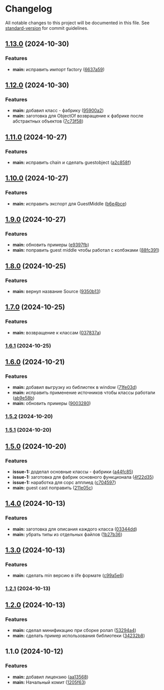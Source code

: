 # Changelog

All notable changes to this project will be documented in this file. See [standard-version](https://github.com/conventional-changelog/standard-version) for commit guidelines.

## [1.13.0](https://github.com/kosukhin/patron/compare/v1.12.0...v1.13.0) (2024-10-30)


### Features

* **main:** исправить импорт factory ([6637a59](https://github.com/kosukhin/patron/commit/6637a59fe54e2a15c96ee1f77fdee394528f1efb))

## [1.12.0](https://github.com/kosukhin/patron/compare/v1.11.0...v1.12.0) (2024-10-30)


### Features

* **main:** добавил класс - фабрику ([95900a2](https://github.com/kosukhin/patron/commit/95900a2a2da2a107c684e6cf27f04f22046c8d75))
* **main:** заготовка для ObjectOf возвращение к фабрике после абстрактных объектов ([7c73f58](https://github.com/kosukhin/patron/commit/7c73f588ebb3485cb3548d5d9d302a8aac0bf253))

## [1.11.0](https://github.com/kosukhin/patron/compare/v1.10.0...v1.11.0) (2024-10-27)


### Features

* **main:** исправить chain и сделать guestobject ([a2c858f](https://github.com/kosukhin/patron/commit/a2c858f58f04109ca54215423aa8162ea1078dbd))

## [1.10.0](https://github.com/kosukhin/patron/compare/v1.9.0...v1.10.0) (2024-10-27)


### Features

* **main:** исправить экспорт для GuestMiddle ([b6e4bce](https://github.com/kosukhin/patron/commit/b6e4bce91950cdb68b5e2648bb99c075513b793e))

## [1.9.0](https://github.com/kosukhin/patron/compare/v1.8.0...v1.9.0) (2024-10-27)


### Features

* **main:** обновить примеры ([e9397fb](https://github.com/kosukhin/patron/commit/e9397fb05fea53287ebaa099a7be7b9acb494575))
* **main:** поправить guest middle чтобы работал с колбэками ([88fc391](https://github.com/kosukhin/patron/commit/88fc391f32ef2246dd13ff6f4acd00a64e81de0b))

## [1.8.0](https://github.com/kosukhin/patron/compare/v1.7.0...v1.8.0) (2024-10-25)


### Features

* **main:** вернул название Source ([9350b13](https://github.com/kosukhin/patron/commit/9350b13eb9d2ad2f26bb5697a8ff42332ef16607))

## [1.7.0](https://github.com/kosukhin/patron/compare/v1.6.1...v1.7.0) (2024-10-25)


### Features

* **main:** возвращение к классам ([037837a](https://github.com/kosukhin/patron/commit/037837a0d08208edb99a2a02c4a32bd1ea36e650))

### [1.6.1](https://github.com/kosukhin/patron/compare/v1.6.0...v1.6.1) (2024-10-25)

## [1.6.0](https://github.com/kosukhin/patron/compare/v1.5.2...v1.6.0) (2024-10-21)


### Features

* **main:** добавил выгрузку из библиотек в window ([71fe03d](https://github.com/kosukhin/patron/commit/71fe03d74725f676a245161b5305577182ecb2a0))
* **main:** исправить применение источников чтобы классы работали ([ab9e58b](https://github.com/kosukhin/patron/commit/ab9e58b71615dd9c4374ad4d2feb04baeb0d1dec))
* **main:** обновить примеры ([9003280](https://github.com/kosukhin/patron/commit/900328076b634b54b1457d8f6d80b27dcaec76aa))

### [1.5.2](https://github.com/kosukhin/patron/compare/v1.5.1...v1.5.2) (2024-10-20)

### [1.5.1](https://github.com/kosukhin/patron/compare/v1.5.0...v1.5.1) (2024-10-20)

## [1.5.0](https://github.com/kosukhin/patron/compare/v1.4.0...v1.5.0) (2024-10-20)


### Features

* **issue-1:** доделал основные классы - фабрики ([a44fc85](https://github.com/kosukhin/patron/commit/a44fc853f7a1bd7ad8abf9428709eaec3d979b3f))
* **issue-1:** заготовка для фабрик основного функционала ([4f22d35](https://github.com/kosukhin/patron/commit/4f22d357188add1baf374c207b321f4c47e99997))
* **issue-1:** наработка для сорс апплиед ([c704597](https://github.com/kosukhin/patron/commit/c7045970265d843c77b6f657b60d629a1f0d3298))
* **main:** guest cast поправить ([211e05c](https://github.com/kosukhin/patron/commit/211e05c576b7c86b5d39537a8da5f5f83d071b46))

## [1.4.0](https://github.com/kosukhin/patron/compare/v1.3.0...v1.4.0) (2024-10-13)


### Features

* **main:** заготовка для описания каждого класса ([03344dd](https://github.com/kosukhin/patron/commit/03344dd86952422e055c581a5b38944d89240db1))
* **main:** убрать типы из отдельных файлов ([1b27b36](https://github.com/kosukhin/patron/commit/1b27b36870a3fb07ce5eb875f88a88d6efa86e65))

## [1.3.0](https://github.com/kosukhin/patron/compare/v1.2.1...v1.3.0) (2024-10-13)


### Features

* **main:** сделать min версию в iife формате ([c99a5e6](https://github.com/kosukhin/patron/commit/c99a5e6e74f1ca68dd3808070e410c8799ac9d04))

### [1.2.1](https://github.com/kosukhin/patron/compare/v1.2.0...v1.2.1) (2024-10-13)

## [1.2.0](https://github.com/kosukhin/patron/compare/v1.1.0...v1.2.0) (2024-10-13)


### Features

* **main:** сделал минификацию при сборке ролап ([53294a4](https://github.com/kosukhin/patron/commit/53294a470a3b31fb81643b629b83a94b8122a746))
* **main:** сделать пример использования библиотеки ([34232b8](https://github.com/kosukhin/patron/commit/34232b8fd020d42ab070eac375dd1e1bd9d7b16f))

## 1.1.0 (2024-10-12)


### Features

* **main:** добавил лицензию ([aa13568](https://github.com/kosukhin/patron/commit/aa13568c5c36735b800ed0270214388e4fa67324))
* **main:** Начальный комит ([1205f63](https://github.com/kosukhin/patron/commit/1205f6330f52a451df2a702043b87d2b9b84e0c3))
